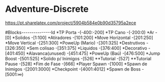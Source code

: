 # Adventure-Discrete

https://pt.sharelatex.com/project/5904b584e0b90d35795a2ece

#Blocks---------------Id
*TP Porta			-(-400:-200]
*TP Cano			-(-200:0)
*Ar					-[0]
*Solidos			-[1:100]
*Atiradores 		-[101:200]
*Move Horizontal	-[201:250]
*Move Vertical		-[251:300]
*PoweUp (Mario)		-[301:325]
*Destrutivos		-[326:350]
*Sem colisao		-[351:375]
*Liquidos			-[376:400]
*Decorativo			-[401:450]
*Alavanca(unused)	-[451:475]
*PoweUp (Baú)		-[476:500]
*Jump Boost			-[501:525]
*Solido p/ Inimigos	-[526]
**Tutorial 			-[527]
**Tutorial Pause	-[528]
*Fim de Fase		-[666]
*Player Spawn		-[1000]
*Spawn de Inimigos	-[2001:3000]
*Checkpoint			-[4001:4012]
*Spawn de Boss		-[5001:∞)